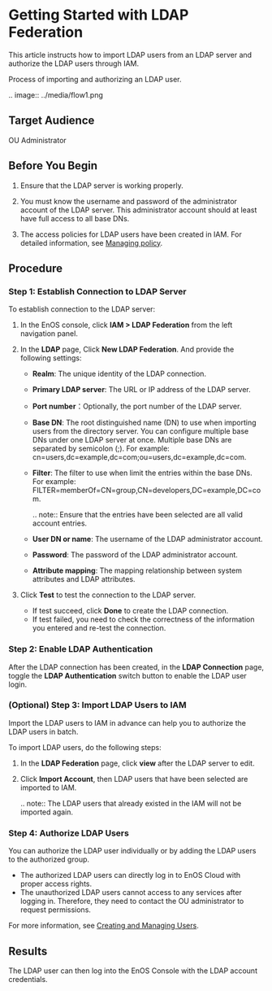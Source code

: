 # Getting Started with LDAP Federation

This article instructs how to import LDAP users from an LDAP server and authorize the LDAP users through IAM.

Process of importing and authorizing an LDAP user.

.. image:: ../media/flow1.png


## Target Audience

OU Administrator


## Before You Begin

1. Ensure that the LDAP server is working properly.

2. You must know the username and password of the administrator account of the LDAP server. This administrator account should at least have full access to all base DNs.

3. The access policies for LDAP users have been created in IAM. For detailed information, see [Managing policy](../managing_policies).

## Procedure

### Step 1: Establish Connection to LDAP Server

To establish connection to the LDAP server:

1. In the EnOS console, click **IAM > LDAP Federation** from the left navigation panel.

2. In the **LDAP** page, Click **New LDAP Federation**. And provide the following settings:

   - **Realm**: The unique identity of the LDAP connection.
   - **Primary LDAP server**: The URL or IP address of the LDAP server.
   - **Port number**：Optionally, the port number of the LDAP server.
   - **Base DN**: The root distinguished name (DN) to use when importing users from the directory server. You can configure multiple base DNs under one LDAP server at once. Multiple base DNs are separated by semicolon (;). For example: cn=users,dc=example,dc=com;ou=users,dc=example,dc=com.
   - **Filter**: The filter to use when limit the entries within the base DNs. For example: FILTER=memberOf=CN=group,CN=developers,DC=example,DC=com.

     .. note:: Ensure that the entries have been selected are all valid account entries.

   - **User DN or name**: The username of the LDAP administrator account.
   - **Password**: The password of the LDAP administrator account.
   - **Attribute mapping**: The mapping relationship between system attributes and LDAP attributes.

3. Click **Test** to test the connection to the LDAP server.

   - If test succeed, click **Done** to create the LDAP connection.
   - If test failed, you need to check the correctness of the information you entered and re-test the connection.


### Step 2: Enable LDAP Authentication

After the LDAP connection has been created, in the **LDAP Connection** page, toggle the **LDAP Authentication** switch button to enable the LDAP user login.


### (Optional) Step 3: Import LDAP Users to IAM

Import the LDAP users to IAM in advance can help you to authorize the LDAP users in batch.

To import LDAP users, do the following steps:

1. In the **LDAP Federation** page, click **view** after the LDAP server to edit.

2. Click **Import Account**, then LDAP users that have been selected are imported to IAM.

   .. note:: The LDAP users that already existed in the IAM will not be imported again.


### Step 4: Authorize LDAP Users

You can authorize the LDAP user individually or by adding the LDAP users to the authorized group.

- The authorized LDAP users can directly log in to EnOS Cloud with proper access rights.
- The unauthorized LDAP users cannot access to any services after logging in. Therefore, they need to contact the OU administrator to request permissions.

For more information, see [Creating and Managing Users](../managing_users).


## Results
The LDAP user can then log into the EnOS Console with the LDAP account credentials.
